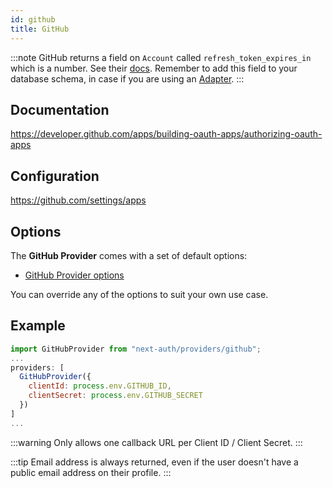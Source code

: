 ```yaml
---
id: github
title: GitHub
---
```


:::note
GitHub returns a field on `Account` called `refresh_token_expires_in` which is a number. See their [docs](https://docs.github.com/en/developers/apps/building-github-apps/refreshing-user-to-server-access-tokens#response). Remember to add this field to your database schema, in case if you are using an [Adapter](/reference/adapters/overview).
:::

## Documentation

https://developer.github.com/apps/building-oauth-apps/authorizing-oauth-apps

## Configuration

https://github.com/settings/apps

## Options

The **GitHub Provider** comes with a set of default options:

- [GitHub Provider options](https://github.com/nextauthjs/next-auth/blob/main/packages/next-auth/src/providers/github.js)

You can override any of the options to suit your own use case.

## Example

```js
import GitHubProvider from "next-auth/providers/github";
...
providers: [
  GitHubProvider({
    clientId: process.env.GITHUB_ID,
    clientSecret: process.env.GITHUB_SECRET
  })
]
...
```

:::warning
Only allows one callback URL per Client ID / Client Secret.
:::

:::tip
Email address is always returned, even if the user doesn't have a public email address on their profile.
:::
